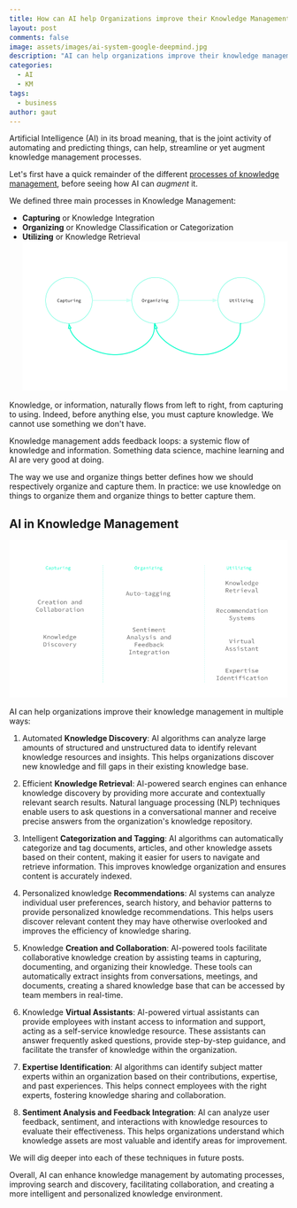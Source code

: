 ```yaml
---
title: How can AI help Organizations improve their Knowledge Management?
layout: post
comments: false
image: assets/images/ai-system-google-deepmind.jpg
description: "AI can help organizations improve their knowledge management in multiple ways: from Automated knowledge discovery and Efficient knowledge retrieval to Intelligent categorization and tagging, Personalized knowledge recommendations and Expertise identification."
categories:
  - AI
  - KM
tags:
  - business
author: gaut
---
```

Artificial Intelligence (AI) in its broad meaning, that is the joint activity of automating and predicting things, can help, streamline or yet augment knowledge management processes.

Let's first have a quick remainder of the different [processes of knowledge management](/knowledge-processes-and-flows), before seeing how AI can *augment* it.

We defined three main processes in Knowledge Management:

- **Capturing** or Knowledge Integration
- **Organizing** or Knowledge Classification or Categorization
- **Utilizing** or Knowledge Retrieval
![](/assets/images/km-feedback-loops.png)


Knowledge, or information, naturally flows from left to right, from capturing to using. Indeed, before anything else, you must capture knowledge. We cannot use something we don't have.

Knowledge management adds feedback loops: a systemic flow of knowledge and information. Something data science, machine learning and AI are very good at doing.

The way we use and organize things better defines how we should respectively organize and capture them. In practice: we use knowledge on things to organize them and organize things to better capture them. 

## AI in Knowledge Management


![](/assets/images/ai-augmented-km-processes.png)

AI can help organizations improve their knowledge management in multiple ways:

1. Automated **Knowledge Discovery**: AI algorithms can analyze large amounts of structured and unstructured data to identify relevant knowledge resources and insights. This helps organizations discover new knowledge and fill gaps in their existing knowledge base.
    
2. Efficient **Knowledge Retrieval**: AI-powered search engines can enhance knowledge discovery by providing more accurate and contextually relevant search results. Natural language processing (NLP) techniques enable users to ask questions in a conversational manner and receive precise answers from the organization's knowledge repository.
    
3. Intelligent **Categorization and Tagging**: AI algorithms can automatically categorize and tag documents, articles, and other knowledge assets based on their content, making it easier for users to navigate and retrieve information. This improves knowledge organization and ensures content is accurately indexed.
    
4. Personalized knowledge **Recommendations**: AI systems can analyze individual user preferences, search history, and behavior patterns to provide personalized knowledge recommendations. This helps users discover relevant content they may have otherwise overlooked and improves the efficiency of knowledge sharing.
    
5. Knowledge **Creation and Collaboration**: AI-powered tools facilitate collaborative knowledge creation by assisting teams in capturing, documenting, and organizing their knowledge. These tools can automatically extract insights from conversations, meetings, and documents, creating a shared knowledge base that can be accessed by team members in real-time.
    
6. Knowledge **Virtual Assistants**: AI-powered virtual assistants can provide employees with instant access to information and support, acting as a self-service knowledge resource. These assistants can answer frequently asked questions, provide step-by-step guidance, and facilitate the transfer of knowledge within the organization.
    
7. **Expertise Identification**: AI algorithms can identify subject matter experts within an organization based on their contributions, expertise, and past experiences. This helps connect employees with the right experts, fostering knowledge sharing and collaboration.
    
8. **Sentiment Analysis and Feedback Integration**: AI can analyze user feedback, sentiment, and interactions with knowledge resources to evaluate their effectiveness. This helps organizations understand which knowledge assets are most valuable and identify areas for improvement.
    

We will dig deeper into each of these techniques in future posts.

Overall, AI can enhance knowledge management by automating processes, improving search and discovery, facilitating collaboration, and creating a more intelligent and personalized knowledge environment.